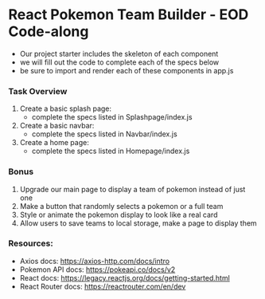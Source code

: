 # React Pokemon Team Builder - EOD Code-along

- Our project starter includes the skeleton of each component
- we will fill out the code to complete each of the specs below
- be sure to import and render each of these components in app.js

### Task Overview

1. Create a basic splash page:
   - complete the specs listed in Splashpage/index.js
2. Create a basic navbar:
   - complete the specs listed in Navbar/index.js
3. Create a home page:
   - complete the specs listed in Homepage/index.js

### Bonus

1. Upgrade our main page to display a team of pokemon instead of just one
2. Make a button that randomly selects a pokemon or a full team
3. Style or animate the pokemon display to look like a real card
4. Allow users to save teams to local storage, make a page to display them

### Resources:

- Axios docs: https://axios-http.com/docs/intro
- Pokemon API docs: https://pokeapi.co/docs/v2
- React docs: https://legacy.reactjs.org/docs/getting-started.html
- React Router docs: https://reactrouter.com/en/dev
